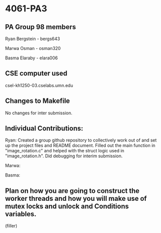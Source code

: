 # 4061-PA3

## PA Group 98 members

Ryan Bergstein - bergs643

Marwa Osman - osman320

Basma Elaraby - elara006

## CSE computer used

csel-kh1250-03.cselabs.umn.edu

## Changes to Makefile

No changes for inter submission.

## Individual Contributions: 

Ryan: Created a group github repository to collectively work out of and set up the project files and README document. Filled out the main function in "image_rotation.c" and helped with the struct logic used in "image_rotation.h". Did debugging for interim submission.

Marwa:  

Basma: 

## Plan on how you are going to construct the worker threads and how you will make use of mutex locks and unlock and Conditions variables.

(filler)

